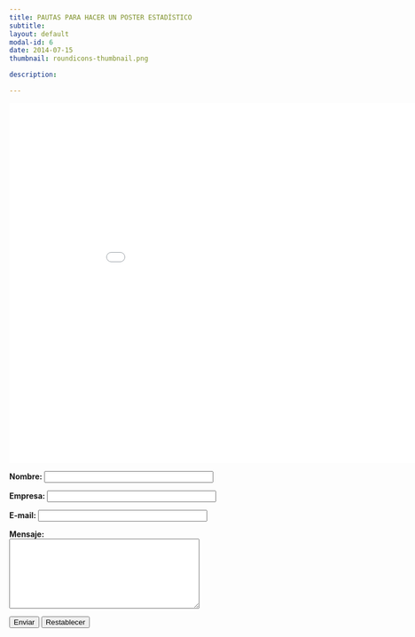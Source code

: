 ```yaml
---
title: PAUTAS PARA HACER UN POSTER ESTADÍSTICO
subtitle: 
layout: default
modal-id: 6
date: 2014-07-15
thumbnail: roundicons-thumbnail.png

description: 

---
```


<html>
<body>
<embed src="img/guia.pdf" width="950" height="650">
</body>
</html>



<body>
<form id="contacto" name="contacto" method="post" action="mail/enviar.php"> 
<p align="left"> 
<label><strong>Nombre: </strong> 
<input name="nombre" type="text" id="nombre" size="35"/> 
</label> 
</p> 
<p align="left"> 
<label><strong>Empresa:</strong> 
<input name="empresa" type="text" id="empresa" size="35"/> 
</label> 
</p> 
<p align="left"> 
<label><strong> E-mail: </strong> 
<input name="mail" type="text" id="mail" size="35"/> 
</label> 
</p> 
<p align="left"> 
<label><strong>Mensaje:</strong><br /> 

<textarea name="mensaje" cols="40" rows="8" id="mensaje" ></textarea> 
</label> 
</p> 
<p align="left"> 
<input type="submit" name="submit" value="Enviar" /> 
<label> 
<input type="reset" name="Borrar" id="Borrar" value="Restablecer" /> 
</label> 
</p> 
</form> 
</body>


